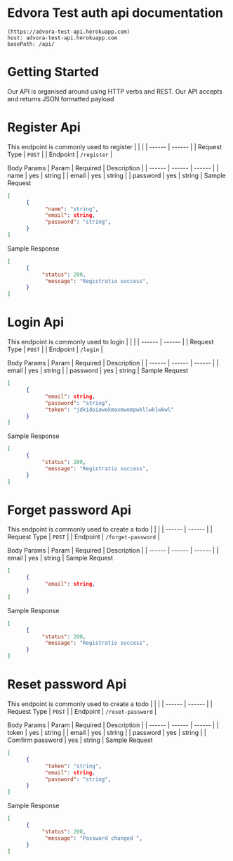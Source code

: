 # Edvora Test auth api documentation
    (https://advora-test-api.herokuapp.com)
    host: advora-test-api.herokuapp.com
    basePath: /api/

# Getting Started #
Our API is organised around using HTTP verbs and REST. Our API accepts and returns JSON formatted payload

# Register Api #
This endpoint is commonly used to register
|  |  |
| ------ | ------ |
| Request Type | ``` POST ``` |
| Endpoint |  ``` /register ``` |

Body Params
| Param	 | Required | Description |
| ------ | ------ | ------ |
| name |  yes | string |
| email |  yes | string |
| password |  yes | string |
Sample Request
```json
[
      {
            "name": "string",
            "email": string,
            "password": "string",
      }
]
```
Sample Response
```json
[
      {
           "status": 200,
            "message": "Registratio success",
      }
]
```

# Login Api #
This endpoint is commonly used to login
|  |  |
| ------ | ------ |
| Request Type | ``` POST ``` |
| Endpoint |  ``` /login ``` |

Body Params
| Param	 | Required | Description |
| ------ | ------ | ------ |
| email |  yes | string |
| password |  yes | string |
Sample Request
```json
[
      {
            "email": string,
            "password": "string",
            "token": "jdkidoiewekmoxmwompwkllwklwkwl"
      }
]
```
Sample Response
```json
[
      {
           "status": 200,
            "message": "Registratio success",
      }
]
```

# Forget password Api #
This endpoint is commonly used to create a todo
|  |  |
| ------ | ------ |
| Request Type | ``` POST ``` |
| Endpoint |  ``` /forget-password ``` |

Body Params
| Param	 | Required | Description |
| ------ | ------ | ------ |
| email |  yes | string |
Sample Request
```json
[
      {
            "email": string,
      }
]
```
Sample Response
```json
[
      {
           "status": 200,
            "message": "Registratio success",
      }
]
```

# Reset password Api  #
This endpoint is commonly used to create a todo
|  |  |
| ------ | ------ |
| Request Type | ``` POST ``` |
| Endpoint |  ``` /reset-password ``` |

Body Params
| Param	 | Required | Description |
| ------ | ------ | ------ |
| token |  yes | string |
| email |  yes | string |
| password |  yes | string |
| Comfirm password |  yes | string |
Sample Request
```json
[
      {
            "token": "string",
            "email": string,
            "password": "string",
      }
]
```
Sample Response
```json
[
      {
           "status": 200,
            "message": "Password changed ",
      }
]
```


